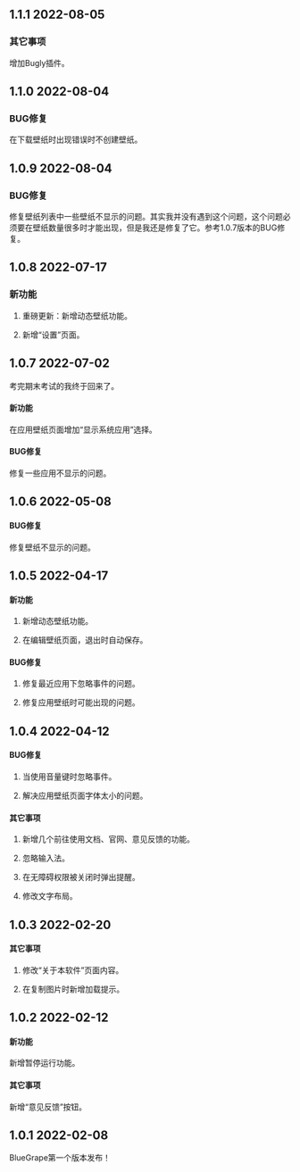 ## 1.1.1 2022-08-05

### 其它事项

增加Bugly插件。

## 1.1.0 2022-08-04

### BUG修复

在下载壁纸时出现错误时不创建壁纸。

## 1.0.9 2022-08-04

### BUG修复

修复壁纸列表中一些壁纸不显示的问题。其实我并没有遇到这个问题，这个问题必须要在壁纸数量很多时才能出现，但是我还是修复了它。参考1.0.7版本的BUG修复。

## 1.0.8 2022-07-17

### 新功能

1. 重磅更新：新增动态壁纸功能。

2. 新增“设置”页面。

## 1.0.7 2022-07-02

考完期末考试的我终于回来了。

#### 新功能

在应用壁纸页面增加“显示系统应用”选择。

#### BUG修复

修复一些应用不显示的问题。

## 1.0.6 2022-05-08

#### BUG修复

修复壁纸不显示的问题。

## 1.0.5 2022-04-17

#### 新功能

1. 新增动态壁纸功能。

2. 在编辑壁纸页面，退出时自动保存。

#### BUG修复

1. 修复最近应用下忽略事件的问题。

2. 修复应用壁纸时可能出现的问题。

## 1.0.4 2022-04-12

#### BUG修复

1. 当使用音量键时忽略事件。

2. 解决应用壁纸页面字体太小的问题。

#### 其它事项

1. 新增几个前往使用文档、官网、意见反馈的功能。

2. 忽略输入法。

3. 在无障碍权限被关闭时弹出提醒。

4. 修改文字布局。

## 1.0.3 2022-02-20

#### 其它事项

1. 修改“关于本软件”页面内容。

2. 在复制图片时新增加载提示。

## 1.0.2 2022-02-12

#### 新功能

新增暂停运行功能。

#### 其它事项

新增“意见反馈”按钮。

## 1.0.1 2022-02-08

BlueGrape第一个版本发布！